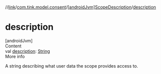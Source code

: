 //[link](../../index.md)/[com.tink.model.consent](../index.md)/[[androidJvm]ScopeDescription](index.md)/[description](description.md)



# description  
[androidJvm]  
Content  
val [description](description.md): [String](https://kotlinlang.org/api/latest/jvm/stdlib/kotlin/-string/index.html)  
More info  


A string describing what user data the scope provides access to.

  



